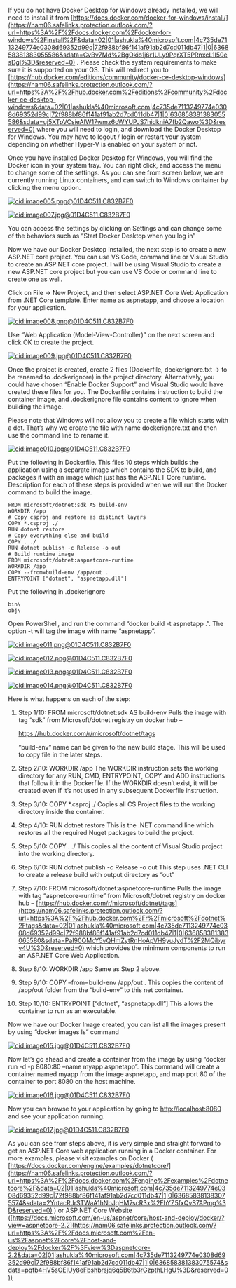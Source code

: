 If you do not have Docker Desktop for Windows already installed, we will need to install it from [https://docs.docker.com/docker-for-windows/install/](https://nam06.safelinks.protection.outlook.com/?url=https%3A%2F%2Fdocs.docker.com%2Fdocker-for-windows%2Finstall%2F&data=02|01|ashukla%40microsoft.com|4c735de7113249774e0308d69352d99c|72f988bf86f141af91ab2d7cd011db47|1|0|636858381383055586&sdata=CvBv7Md%2BgOkio1j6r1ULy9PqrXT5PRnxcL1I50esDgI%3D&reserved=0) . Please check the system requirements to make sure it is supported on your OS. This will redirect you to [https://hub.docker.com/editions/community/docker-ce-desktop-windows](https://nam06.safelinks.protection.outlook.com/?url=https%3A%2F%2Fhub.docker.com%2Feditions%2Fcommunity%2Fdocker-ce-desktop-windows&data=02|01|ashukla%40microsoft.com|4c735de7113249774e0308d69352d99c|72f988bf86f141af91ab2d7cd011db47|1|0|636858381383055586&sdata=uj5XTpVCsieAIW17wmz6oWYUPJS7hidkniA7fb2Qawo%3D&reserved=0) where you will need to login, and download the Docker Desktop for Windows. You may have to logout / login or restart your system depending on whether Hyper-V is enabled on your system or not.

Once you have installed Docker Desktop for Windows, you will find the Docker icon in your system tray. You can right click, and access the menu to change some of the settings. As you can see from screen below, we are currently running Linux containers, and can switch to Windows container by clicking the menu option.

[![cid:image005.png@01D4C511.C832B7F0](https://devblogs.microsoft.com/premier-developer/wp-content/uploads/sites/31/2019/02/cidimage005-png01d4c511-c832b7f0.png)](https://devblogs.microsoft.com/premier-developer/wp-content/uploads/sites/31/2019/02/cidimage005-png01d4c511-c832b7f0.png)

[![cid:image007.jpg@01D4C511.C832B7F0](http://devblogs.microsoft.com/premier-developer/wp-content/uploads/sites/31/2019/02/cidimage007-jpg01d4c511-c832b7f0.jpeg)](http://devblogs.microsoft.com/premier-developer/wp-content/uploads/sites/31/2019/02/cidimage007-jpg01d4c511-c832b7f0.jpeg)

You can access the settings by clicking on Settings and can change some of the behaviors such as “Start Docker Desktop when you log in”

Now we have our Docker Desktop installed, the next step is to create a new ASP.NET core project. You can use VS Code, command line or Visual Studio to create an ASP.NET core project. I will be using Visual Studio to create a new ASP.NET core project but you can use VS Code or command line to create one as well.

Click on File -> New Project, and then select ASP.NET Core Web Application from .NET Core template. Enter name as aspnetapp, and choose a location for your application.

[![cid:image008.png@01D4C511.C832B7F0](http://devblogs.microsoft.com/premier-developer/wp-content/uploads/sites/31/2019/02/cidimage008-png01d4c511-c832b7f0.png)](http://devblogs.microsoft.com/premier-developer/wp-content/uploads/sites/31/2019/02/cidimage008-png01d4c511-c832b7f0.png)

Use “Web Application (Model-View-Controller)” on the next screen and click OK to create the project.

[![cid:image009.jpg@01D4C511.C832B7F0](http://devblogs.microsoft.com/premier-developer/wp-content/uploads/sites/31/2019/02/cidimage009-jpg01d4c511-c832b7f0.jpeg)](http://devblogs.microsoft.com/premier-developer/wp-content/uploads/sites/31/2019/02/cidimage009-jpg01d4c511-c832b7f0.jpeg)

Once the project is created, create 2 files (Dockerfile, dockerignore.txt -> to be renamed to .dockerignore) in the project directory. Alternatively, you could have chosen “Enable Docker Support” and Visual Studio would have created these files for you. The Dockerfile contains instruction to build the container image, and .dockerignore file contains content to ignore when building the image.

Please note that Windows will not allow you to create a file which starts with a dot. That’s why we create the file with name dockerignore.txt and then use the command line to rename it.

[![cid:image010.jpg@01D4C511.C832B7F0](http://devblogs.microsoft.com/premier-developer/wp-content/uploads/sites/31/2019/02/cidimage010-jpg01d4c511-c832b7f0.jpeg)](http://devblogs.microsoft.com/premier-developer/wp-content/uploads/sites/31/2019/02/cidimage010-jpg01d4c511-c832b7f0.jpeg)

Put the following in Dockerfile. This files 10 steps which builds the application using a separate image which contains the SDK to build, and packages it with an image which just has the ASP.NET Core runtime. Description for each of these steps is provided when we will run the Docker command to build the image.

```
FROM microsoft/dotnet:sdk AS build-env
WORKDIR /app
# Copy csproj and restore as distinct layers
COPY *.csproj ./
RUN dotnet restore
# Copy everything else and build
COPY . ./
RUN dotnet publish -c Release -o out
# Build runtime image
FROM microsoft/dotnet:aspnetcore-runtime
WORKDIR /app
COPY --from=build-env /app/out .
ENTRYPOINT ["dotnet", "aspnetapp.dll"]
```

Put the following in .dockerignore

```
bin\
obj\
```

Open PowerShell, and run the command “docker build -t aspnetapp .”. The option -t will tag the image with name “aspnetapp”.

[![cid:image011.png@01D4C511.C832B7F0](http://devblogs.microsoft.com/premier-developer/wp-content/uploads/sites/31/2019/02/cidimage011-png01d4c511-c832b7f0.png)](http://devblogs.microsoft.com/premier-developer/wp-content/uploads/sites/31/2019/02/cidimage011-png01d4c511-c832b7f0.png)

[![cid:image012.png@01D4C511.C832B7F0](http://devblogs.microsoft.com/premier-developer/wp-content/uploads/sites/31/2019/02/cidimage012-png01d4c511-c832b7f0.png)](http://devblogs.microsoft.com/premier-developer/wp-content/uploads/sites/31/2019/02/cidimage012-png01d4c511-c832b7f0.png)

[![cid:image013.png@01D4C511.C832B7F0](http://devblogs.microsoft.com/premier-developer/wp-content/uploads/sites/31/2019/02/cidimage013-png01d4c511-c832b7f0.png)](http://devblogs.microsoft.com/premier-developer/wp-content/uploads/sites/31/2019/02/cidimage013-png01d4c511-c832b7f0.png)

[![cid:image014.png@01D4C511.C832B7F0](http://devblogs.microsoft.com/premier-developer/wp-content/uploads/sites/31/2019/02/cidimage014-png01d4c511-c832b7f0.png)](http://devblogs.microsoft.com/premier-developer/wp-content/uploads/sites/31/2019/02/cidimage014-png01d4c511-c832b7f0.png)

Here is what happens on each of the step:

1. Step 1/10: FROM microsoft/dotnet:sdk AS build-env Pulls the image with tag “sdk” from Microsoft/dotnet registry on docker hub –

    

   https://hub.docker.com/r/microsoft/dotnet/tags

   

   “build-env” name can be given to the new build stage. This will be used to copy file in the later steps.

2. Step 2/10: WORKDIR /app The WORKDIR instruction sets the working directory for any RUN, CMD, ENTRYPOINT, COPY and ADD instructions that follow it in the Dockerfile. If the WORKDIR doesn’t exist, it will be created even if it’s not used in any subsequent Dockerfile instruction.

3. Step 3/10: COPY *.csproj ./ Copies all CS Project files to the working directory inside the container.

4. Step 4/10: RUN dotnet restore This is the .NET command line which restores all the required Nuget packages to build the project.

5. Step 5/10: COPY . ./ This copies all the content of Visual Studio project into the working directory.

6. Step 6/10: RUN dotnet publish -c Release -o out This step uses .NET CLI to create a release build with output directory as “out”

7. Step 7/10: FROM microsoft/dotnet:aspnetcore-runtime Pulls the image with tag “aspnetcore-runtime” from Microsoft/dotnet registry on docker hub – [https://hub.docker.com/r/microsoft/dotnet/tags](https://nam06.safelinks.protection.outlook.com/?url=https%3A%2F%2Fhub.docker.com%2Fr%2Fmicrosoft%2Fdotnet%2Ftags&data=02|01|ashukla%40microsoft.com|4c735de7113249774e0308d69352d99c|72f988bf86f141af91ab2d7cd011db47|1|0|636858381383065580&sdata=PaI90QMcY5vQHmZytRnHoApVH9yuJydT%2F2MQibyry4U%3D&reserved=0) which provides the minimum components to run an ASP.NET Core Web Application.

8. Step 8/10: WORKDIR /app Same as Step 2 above.

9. Step 9/10: COPY –from=build-env /app/out . This copies the content of /app/out folder from the “build-env” to this net container.

10. Step 10/10: ENTRYPOINT [“dotnet”, “aspnetapp.dll”] This allows the container to run as an executable.

Now we have our Docker Image created, you can list all the images present by using “docker images ls” command

[![cid:image015.jpg@01D4C511.C832B7F0](https://devblogs.microsoft.com/premier-developer/wp-content/uploads/sites/31/2019/02/cidimage015-jpg01d4c511-c832b7f0.jpeg)](https://devblogs.microsoft.com/premier-developer/wp-content/uploads/sites/31/2019/02/cidimage015-jpg01d4c511-c832b7f0.jpeg)

Now let’s go ahead and create a container from the image by using “docker run -d -p 8080:80 –name myapp aspnetapp”. This command will create a container named myapp from the image aspnetapp, and map port 80 of the container to port 8080 on the host machine.

[![cid:image016.jpg@01D4C511.C832B7F0](http://devblogs.microsoft.com/premier-developer/wp-content/uploads/sites/31/2019/02/cidimage016-jpg01d4c511-c832b7f0.jpeg)](http://devblogs.microsoft.com/premier-developer/wp-content/uploads/sites/31/2019/02/cidimage016-jpg01d4c511-c832b7f0.jpeg)

Now you can browse to your application by going to [http://localhost:8080](http://localhost:8080/) and see your application running.

[![cid:image017.jpg@01D4C511.C832B7F0](http://devblogs.microsoft.com/premier-developer/wp-content/uploads/sites/31/2019/02/cidimage017-jpg01d4c511-c832b7f0.jpeg)](http://devblogs.microsoft.com/premier-developer/wp-content/uploads/sites/31/2019/02/cidimage017-jpg01d4c511-c832b7f0.jpeg)

As you can see from steps above, it is very simple and straight forward to get an ASP.NET Core web application running in a Docker container. For more examples, please visit examples on Docker ( [https://docs.docker.com/engine/examples/dotnetcore/](https://nam06.safelinks.protection.outlook.com/?url=https%3A%2F%2Fdocs.docker.com%2Fengine%2Fexamples%2Fdotnetcore%2F&data=02|01|ashukla%40microsoft.com|4c735de7113249774e0308d69352d99c|72f988bf86f141af91ab2d7cd011db47|1|0|636858381383075574&sdata=2YntacRJrSTWaA1hNbJgHM7scR3x%2FhYZ5fxQvS7APmg%3D&reserved=0) ) or ASP.NET Core Website ([https://docs.microsoft.com/en-us/aspnet/core/host-and-deploy/docker/?view=aspnetcore-2.2](https://nam06.safelinks.protection.outlook.com/?url=https%3A%2F%2Fdocs.microsoft.com%2Fen-us%2Faspnet%2Fcore%2Fhost-and-deploy%2Fdocker%2F%3Fview%3Daspnetcore-2.2&data=02|01|ashukla%40microsoft.com|4c735de7113249774e0308d69352d99c|72f988bf86f141af91ab2d7cd011db47|1|0|636858381383075574&sdata=pqfb4HV5sOEIUy8eFbshbrsjq6q5B6tb3rGzpthLHgU%3D&reserved=0))